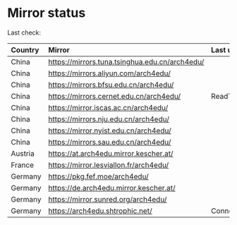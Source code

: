 <script src="./time.js"></script>
# Mirror status
Last check: <script type="text/javascript">localize(1754645614.1432593);</script>

|Country|Mirror|Last update|
|:------|:-----|:----------|
|China|https://mirrors.tuna.tsinghua.edu.cn/arch4edu/|<script type="text/javascript">localize(1754592748);</script>|
|China|https://mirrors.aliyun.com/arch4edu/|<script type="text/javascript">localize(1754592748);</script>|
|China|https://mirrors.bfsu.edu.cn/arch4edu/|<script type="text/javascript">localize(1754592748);</script>|
|China|https://mirrors.cernet.edu.cn/arch4edu/|ReadTimeout|
|China|https://mirror.iscas.ac.cn/arch4edu/|<script type="text/javascript">localize(1754636099);</script>|
|China|https://mirrors.nju.edu.cn/arch4edu/|<script type="text/javascript">localize(1754592748);</script>|
|China|https://mirror.nyist.edu.cn/arch4edu/|<script type="text/javascript">localize(1754592748);</script>|
|China|https://mirrors.sau.edu.cn/arch4edu/|<script type="text/javascript">localize(1754376915);</script>|
|Austria|https://at.arch4edu.mirror.kescher.at/|<script type="text/javascript">localize(1754592748);</script>|
|France|https://mirror.lesviallon.fr/arch4edu/|<script type="text/javascript">localize(1754592748);</script>|
|Germany|https://pkg.fef.moe/arch4edu/|<script type="text/javascript">localize(1754592748);</script>|
|Germany|https://de.arch4edu.mirror.kescher.at/|<script type="text/javascript">localize(1754592748);</script>|
|Germany|https://mirror.sunred.org/arch4edu/|<script type="text/javascript">localize(1754592748);</script>|
|Germany|https://arch4edu.shtrophic.net/|ConnectionError|

<script src="./tablefilter/tablefilter.js"></script>
<script src="./table.js"></script>